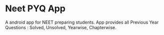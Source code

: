 # Neet PYQ App
 A android app for NEET preparing students. App provides all Previous Year Questions : Solved, Unsolved, Yearwise, Chapterwise.
